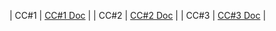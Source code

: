 | CC#1 | [CC#1 Doc](./CC1/README.md) |
| CC#2 | [CC#2 Doc](./CC2/README.md) |
| CC#3 | [CC#3 Doc](./CC3/README.md) |

